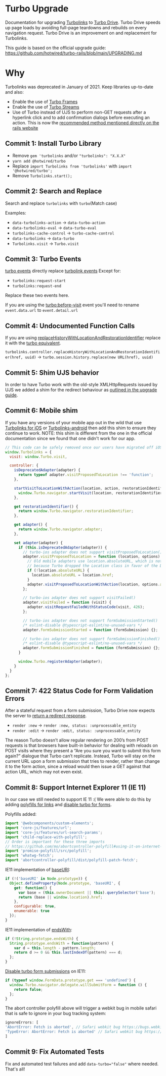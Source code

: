 # Turbo Upgrade
Documentation for upgrading [Turbolinks](https://github.com/turbolinks/turbolinks) to [Turbo Drive](https://turbo.hotwired.dev/handbook/drive). Turbo Drive speeds up page loads by avoiding full-page teardowns and rebuilds on every navigation request. Turbo Drive is an improvement on and replacement for Turbolinks.

This guide is based on the official upgrade guide: https://github.com/hotwired/turbo-rails/blob/main/UPGRADING.md

# Why

Turbolinks was deprecated in January of 2021. Keep libraries up-to-date and also:

* Enable the use of [Turbo Frames](https://turbo.hotwired.dev/handbook/frames)
* Enable the use of [Turbo Streams](https://turbo.hotwired.dev/handbook/streams)
* Use of Turbo instead of UJS to perform non-GET requests after a hyperlink click and to add confirmation dialogs before executing an action. This is now the [recommended method mentioned directly on the rails website](https://guides.rubyonrails.org/working_with_javascript_in_rails.html#replacements-for-rails-ujs-functionality)

## Commit 1: Install Turbo Library

* Remove `gem 'turbolinks` and/or `"turbolinks": "X.X.X"`
* `yarn add @hotwired/turbo`
* Replace `import Turbolinks from 'turbolinks'` with `import '@hotwired/turbo';`
* Remove `Turbolinks.start();`

## Commit 2: Search and Replace

Search and replace `turbolinks` with `turbo`(Match case)

Examples:
* `data-turbolinks-action` -> `data-turbo-action`
* `data-turbolinks-eval` -> `data-turbo-eval`
* `turbolinks-cache-control` -> `turbo-cache-control`
* `data-turbolinks` -> `data-turbo`
* `Turbolinks.visit` -> `Turbo.visit`

## Commit 3: Turbo Events

[turbo events](https://turbo.hotwired.dev/reference/events) directly replace [turbolink events](https://github.com/turbolinks/turbolinks#full-list-of-events) Except for:

* `turbolinks:request-start`
* `turbolinks:request-end`

Replace these two events here.

If you are using the [turbo:before-visit](https://turbo.hotwired.dev/handbook/drive#canceling-visits-before-they-start) event you'll need to rename `event.data.url` to `event.detail.url`

## Commit 4: Undocumented Function Calls

If you are using [replaceHistoryWithLocationAndRestorationIdentifier](https://github.com/turbolinks/turbolinks/blob/master/src/controller.ts#L114) replace it with the [turbo equivalent](https://github.com/hotwired/turbo/issues/335).

`turbolinks.controller.replaceHistoryWithLocationAndRestorationIdentifier(href, uuid)` ->
`turbo.session.history.replace(new URL(href), uuid)`

## Commit 5: Shim UJS behavior

In order to have Turbo work with the old-style XMLHttpRequests issued by UJS we added a shim for the redirect behaviour as [outlined in the upgrade guide](https://github.com/hotwired/turbo-rails/blob/main/UPGRADING.md#2-replace-the-turbolinks-gem-in-gemfile-with-turbo-rails).

## Commit 6: Mobile shim

If you have any versions of your mobile app out in the wild that use [Turbolinks for iOS](https://github.com/turbolinks/turbolinks-ios) or [Turbolinks-android](https://github.com/turbolinks/turbolinks-android) then add this shim to ensure they continue to work. NOTE: this shim is different from the one in the official documentation since we found that one didn't work for our app.

```javascript
// This code can be safely removed once our users have migrated off iOS version <= X.X.X
window.Turbolinks = {
  visit: window.Turbo.visit,

  controller: {
    isDeprecatedAdapter(adapter) {
      return typeof adapter.visitProposedToLocation !== 'function';
    },

    startVisitToLocationWithAction(location, action, restorationIdentifier) {
      window.Turbo.navigator.startVisit(location, restorationIdentifier, { action });
    },

    get restorationIdentifier() {
      return window.Turbo.navigator.restorationIdentifier;
    },

    get adapter() {
      return window.Turbo.navigator.adapter;
    },

    set adapter(adapter) {
      if (this.isDeprecatedAdapter(adapter)) {
        // turbo-ios adapter does not support visitProposedToLocation()
        adapter.visitProposedToLocation = function (location, options) {
          // Old mobile adapters use location.absoluteURL, which is not available
          // because Turbo dropped the Location class in favor of the DOM URL API
          if (!location.absoluteURL) {
            location.absoluteURL = location.href;
          }
          adapter.visitProposedToLocationWithAction(location, options.action || 'advance');
        };

        // turbo-ios adapter does not support visitFailed()
        adapter.visitFailed = function (visit) {
          adapter.visitRequestFailedWithStatusCode(visit, 426);
        };

        // turbo-ios adapter does not support formSubmissionStarted()
        /* eslint-disable @typescript-eslint/no-unused-vars */
        adapter.formSubmissionStarted = function (formSubmission) {};

        // turbo-ios adapter does not support formSubmissionFinished()
        /* eslint-disable @typescript-eslint/no-unused-vars */
        adapter.formSubmissionFinished = function (formSubmission) {};
      }

      window.Turbo.registerAdapter(adapter);
    }
  }
};
```

## Commit 7: 422 Status Code for Form Validation Errors

After a stateful request from a form submission, Turbo Drive now expects the server to [return a redirect response](https://turbo.hotwired.dev/handbook/drive#redirecting-after-a-form-submission).

* `render :new` -> `render :new, status: :unprocessable_entity`
* `render :edit` -> `render :edit, status: :unprocessable_entity` 

The reason Turbo doesn’t allow regular rendering on 200’s from POST requests is that browsers have built-in behavior for dealing with reloads on POST visits where they present a “Are you sure you want to submit this form again?” dialogue that Turbo can’t replicate. Instead, Turbo will stay on the current URL upon a form submission that tries to render, rather than change it to the form action, since a reload would then issue a GET against that action URL, which may not even exist.

## Commit 8: Support Internet Explorer 11 (IE 11)

In our case we still needed to support IE 11 :( We were able to do this by adding [polyfills for links](https://3.basecamp.com/3088067/buckets/1985404/messages/5359848496) and [disable turbo for forms](https://github.com/hotwired/turbo/issues/153#issuecomment-786121343).

Polyfills added:
```javascript
import '@webcomponents/custom-elements';
import 'core-js/features/url';
import 'core-js/features/url-search-params';
import 'child-replace-with-polyfill';
// Order is important for these three imports
// https://github.com/mo/abortcontroller-polyfill#using-it-on-internet-explorer-11-msie11
import 'promise-polyfill/src/polyfill';
import 'whatwg-fetch';
import 'abortcontroller-polyfill/dist/polyfill-patch-fetch';
```

IE11 implementation of [baseURI](https://github.com/webcomponents/webcomponents-platform/issues/2):
```javascript
if (!('baseURI' in Node.prototype)) {
  Object.defineProperty(Node.prototype, 'baseURI', {
    get: function() {
      var base = (this.ownerDocument || this).querySelector('base');
      return (base || window.location).href;
    },
    configurable: true,
    enumerable: true
  });
}
```

IE11 implementation of [endsWith](https://developer.mozilla.org/en-US/docs/Web/JavaScript/Reference/Global_Objects/String/endsWith):
```javascript
if (!String.prototype.endsWith) {
  String.prototype.endsWith = function(pattern) {
    var d = this.length - pattern.length;
    return d >= 0 && this.lastIndexOf(pattern) === d;
  };
}
```

[Disable turbo form submissions](https://github.com/hotwired/turbo/issues/153#issuecomment-786121343) on IE11:
```javascript
if (typeof window.FormData.prototype.get === 'undefined') {
  window.Turbo.navigator.delegate.willSubmitForm = function () {
    return false;
  };
}
```

The abort controller polyfill above will trigger a webkit bug in mobile safari that is safe to ignore in your bug tracking system:
```javascript
ignoreErrors: [
'AbortError: Fetch is aborted', // Safari webkit bug https://bugs.webkit.org/show_bug.cgi?id=215771
'TypeError: AbortError: Fetch is aborted' // Safari webkit bug https://bugs.webkit.org/show_bug.cgi?id=215771
]
```

## Commit 9: Fix Automated Tests

Fix and automated test failures and add `data-turbo="false"` where needed. That's all!
